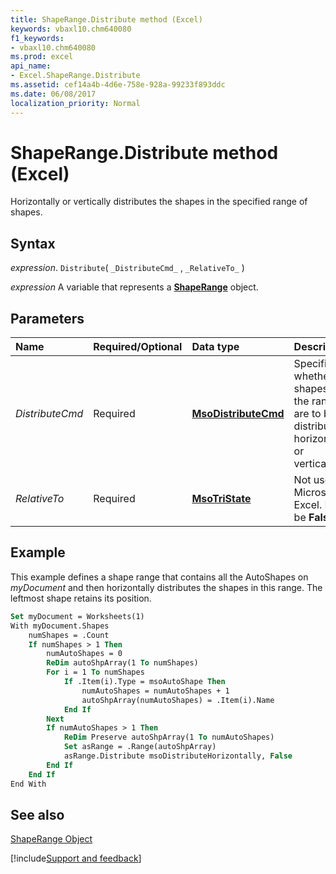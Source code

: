 ```yaml
---
title: ShapeRange.Distribute method (Excel)
keywords: vbaxl10.chm640080
f1_keywords:
- vbaxl10.chm640080
ms.prod: excel
api_name:
- Excel.ShapeRange.Distribute
ms.assetid: cef14a4b-4d6e-758e-928a-99233f893ddc
ms.date: 06/08/2017
localization_priority: Normal
---
```



# ShapeRange.Distribute method (Excel)

Horizontally or vertically distributes the shapes in the specified range of shapes.


## Syntax

_expression_. `Distribute`( `_DistributeCmd_` , `_RelativeTo_` )

_expression_ A variable that represents a **[ShapeRange](Excel.shaperange.md)** object.


## Parameters



|Name|Required/Optional|Data type|Description|
|:-----|:-----|:-----|:-----|
| _DistributeCmd_|Required| **[MsoDistributeCmd](Office.MsoDistributeCmd.md)**|Specifies whether shapes in the range are to be distributed horizontally or vertically.|
| _RelativeTo_|Required| **[MsoTriState](Office.MsoTriState.md)**|Not used in Microsoft Excel. Must be  **False**.|

## Example

This example defines a shape range that contains all the AutoShapes on _myDocument_ and then horizontally distributes the shapes in this range. The leftmost shape retains its position.


```vb
Set myDocument = Worksheets(1) 
With myDocument.Shapes 
    numShapes = .Count 
    If numShapes > 1 Then 
        numAutoShapes = 0 
        ReDim autoShpArray(1 To numShapes) 
        For i = 1 To numShapes 
            If .Item(i).Type = msoAutoShape Then 
                numAutoShapes = numAutoShapes + 1 
                autoShpArray(numAutoShapes) = .Item(i).Name 
            End If 
        Next 
        If numAutoShapes > 1 Then 
            ReDim Preserve autoShpArray(1 To numAutoShapes) 
            Set asRange = .Range(autoShpArray) 
            asRange.Distribute msoDistributeHorizontally, False 
        End If 
    End If 
End With
```


## See also


[ShapeRange Object](Excel.ShapeRange.md)

[!include[Support and feedback](~/includes/feedback-boilerplate.md)]
